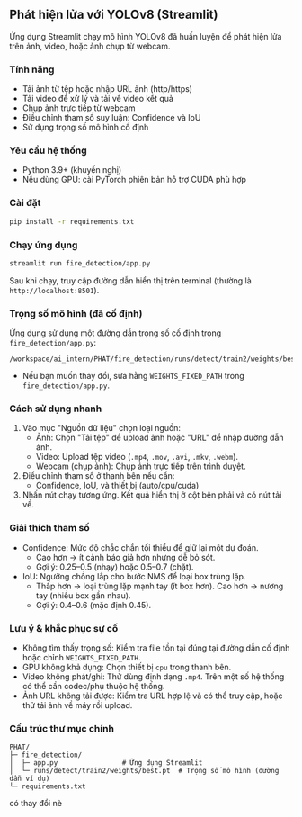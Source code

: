 ## Phát hiện lửa với YOLOv8 (Streamlit)

Ứng dụng Streamlit chạy mô hình YOLOv8 đã huấn luyện để phát hiện lửa trên ảnh, video, hoặc ảnh chụp từ webcam.

### Tính năng
- Tải ảnh từ tệp hoặc nhập URL ảnh (http/https)
- Tải video để xử lý và tải về video kết quả
- Chụp ảnh trực tiếp từ webcam
- Điều chỉnh tham số suy luận: Confidence và IoU
- Sử dụng trọng số mô hình cố định

### Yêu cầu hệ thống
- Python 3.9+ (khuyến nghị)
- Nếu dùng GPU: cài PyTorch phiên bản hỗ trợ CUDA phù hợp

### Cài đặt
```bash
pip install -r requirements.txt
```

### Chạy ứng dụng
```bash
streamlit run fire_detection/app.py
```
Sau khi chạy, truy cập đường dẫn hiển thị trên terminal (thường là `http://localhost:8501`).

### Trọng số mô hình (đã cố định)
Ứng dụng sử dụng một đường dẫn trọng số cố định trong `fire_detection/app.py`:
```
/workspace/ai_intern/PHAT/fire_detection/runs/detect/train2/weights/best.pt
```
- Nếu bạn muốn thay đổi, sửa hằng `WEIGHTS_FIXED_PATH` trong `fire_detection/app.py`.

### Cách sử dụng nhanh
1) Vào mục "Nguồn dữ liệu" chọn loại nguồn:
   - Ảnh: Chọn "Tải tệp" để upload ảnh hoặc "URL" để nhập đường dẫn ảnh.
   - Video: Upload tệp video (`.mp4`, `.mov`, `.avi`, `.mkv`, `.webm`).
   - Webcam (chụp ảnh): Chụp ảnh trực tiếp trên trình duyệt.
2) Điều chỉnh tham số ở thanh bên nếu cần:
   - Confidence, IoU, và thiết bị (auto/cpu/cuda)
3) Nhấn nút chạy tương ứng. Kết quả hiển thị ở cột bên phải và có nút tải về.

### Giải thích tham số
- Confidence: Mức độ chắc chắn tối thiểu để giữ lại một dự đoán.
  - Cao hơn → ít cảnh báo giả hơn nhưng dễ bỏ sót.
  - Gợi ý: 0.25–0.5 (nhạy) hoặc 0.5–0.7 (chặt).
- IoU: Ngưỡng chồng lắp cho bước NMS để loại box trùng lặp.
  - Thấp hơn → loại trùng lặp mạnh tay (ít box hơn). Cao hơn → nương tay (nhiều box gần nhau).
  - Gợi ý: 0.4–0.6 (mặc định 0.45).

### Lưu ý & khắc phục sự cố
- Không tìm thấy trọng số: Kiểm tra file tồn tại đúng tại đường dẫn cố định hoặc chỉnh `WEIGHTS_FIXED_PATH`.
- GPU không khả dụng: Chọn thiết bị `cpu` trong thanh bên.
- Video không phát/ghi: Thử dùng định dạng `.mp4`. Trên một số hệ thống có thể cần codec/phụ thuộc hệ thống.
- Ảnh URL không tải được: Kiểm tra URL hợp lệ và có thể truy cập, hoặc thử tải ảnh về máy rồi upload.

### Cấu trúc thư mục chính
```
PHAT/
├─ fire_detection/
│  ├─ app.py                # Ứng dụng Streamlit
│  └─ runs/detect/train2/weights/best.pt  # Trọng số mô hình (đường dẫn ví dụ)
└─ requirements.txt
```
có thay đổi nè